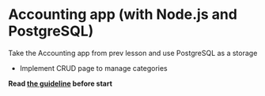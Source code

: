 # Accounting app (with Node.js and PostgreSQL)
Take the Accounting app from prev lesson and use PostgreSQL as a storage

- Implement CRUD page to manage categories

**Read [the guideline](https://github.com/mate-academy/js_task-guideline/blob/master/README.md) before start**

